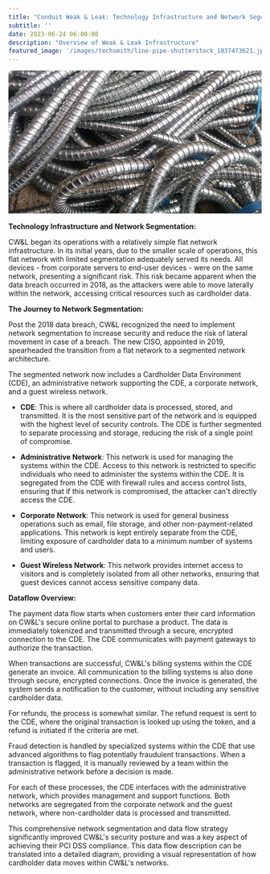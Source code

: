 ```yaml
---
title: "Conduit Weak & Leak: Technology Infrastructure and Network Segementation"
subtitle: ''
date: 2023-06-24 06:00:00
description: "Overview of Weak & Leak Infrastructure"
featured_image: '/images/techsmith/line-pipe-shutterstock_1037473621.jpg'
---
```


![](/images/techsmith/line-pipe-shutterstock_1037473621.jpg)

**Technology Infrastructure and Network Segmentation:**

CW&L began its operations with a relatively simple flat network infrastructure. In its initial years, due to the smaller scale of operations, this flat network with limited segmentation adequately served its needs. All devices - from corporate servers to end-user devices - were on the same network, presenting a significant risk. This risk became apparent when the data breach occurred in 2018, as the attackers were able to move laterally within the network, accessing critical resources such as cardholder data.

**The Journey to Network Segmentation:**

Post the 2018 data breach, CW&L recognized the need to implement network segmentation to increase security and reduce the risk of lateral movement in case of a breach. The new CISO, appointed in 2019, spearheaded the transition from a flat network to a segmented network architecture.

The segmented network now includes a Cardholder Data Environment (CDE), an administrative network supporting the CDE, a corporate network, and a guest wireless network.

- **CDE**: This is where all cardholder data is processed, stored, and transmitted. It is the most sensitive part of the network and is equipped with the highest level of security controls. The CDE is further segmented to separate processing and storage, reducing the risk of a single point of compromise.

- **Administrative Network**: This network is used for managing the systems within the CDE. Access to this network is restricted to specific individuals who need to administer the systems within the CDE. It is segregated from the CDE with firewall rules and access control lists, ensuring that if this network is compromised, the attacker can't directly access the CDE.

- **Corporate Network**: This network is used for general business operations such as email, file storage, and other non-payment-related applications. This network is kept entirely separate from the CDE, limiting exposure of cardholder data to a minimum number of systems and users.

- **Guest Wireless Network**: This network provides internet access to visitors and is completely isolated from all other networks, ensuring that guest devices cannot access sensitive company data.

**Dataflow Overview:**

The payment data flow starts when customers enter their card information on CW&L's secure online portal to purchase a product. The data is immediately tokenized and transmitted through a secure, encrypted connection to the CDE. The CDE communicates with payment gateways to authorize the transaction.

When transactions are successful, CW&L's billing systems within the CDE generate an invoice. All communication to the billing systems is also done through secure, encrypted connections. Once the invoice is generated, the system sends a notification to the customer, without including any sensitive cardholder data.

For refunds, the process is somewhat similar. The refund request is sent to the CDE, where the original transaction is looked up using the token, and a refund is initiated if the criteria are met.

Fraud detection is handled by specialized systems within the CDE that use advanced algorithms to flag potentially fraudulent transactions. When a transaction is flagged, it is manually reviewed by a team within the administrative network before a decision is made.

For each of these processes, the CDE interfaces with the administrative network, which provides management and support functions. Both networks are segregated from the corporate network and the guest network, where non-cardholder data is processed and transmitted.

This comprehensive network segmentation and data flow strategy significantly improved CW&L's security posture and was a key aspect of achieving their PCI DSS compliance. This data flow description can be translated into a detailed diagram, providing a visual representation of how cardholder data moves within CW&L's networks.
